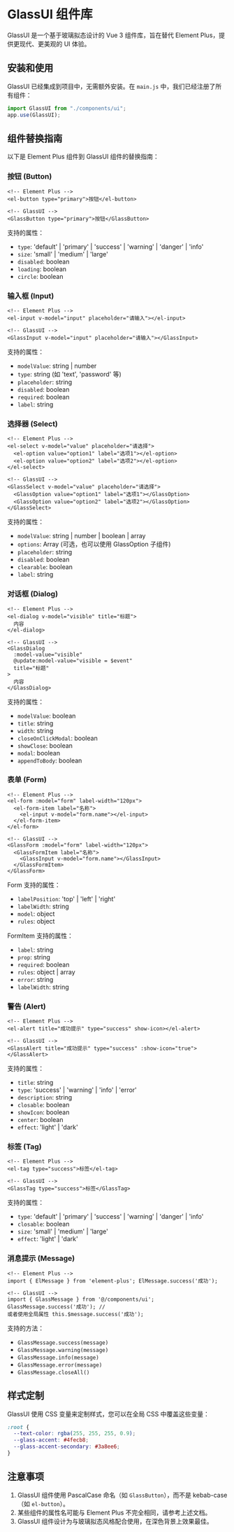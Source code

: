 # GlassUI 组件库

GlassUI 是一个基于玻璃拟态设计的 Vue 3 组件库，旨在替代 Element Plus，提供更现代、更美观的 UI 体验。

## 安装和使用

GlassUI 已经集成到项目中，无需额外安装。在 `main.js` 中，我们已经注册了所有组件：

```js
import GlassUI from "./components/ui";
app.use(GlassUI);
```

## 组件替换指南

以下是 Element Plus 组件到 GlassUI 组件的替换指南：

### 按钮 (Button)

```vue
<!-- Element Plus -->
<el-button type="primary">按钮</el-button>

<!-- GlassUI -->
<GlassButton type="primary">按钮</GlassButton>
```

支持的属性：

- `type`: 'default' | 'primary' | 'success' | 'warning' | 'danger' | 'info'
- `size`: 'small' | 'medium' | 'large'
- `disabled`: boolean
- `loading`: boolean
- `circle`: boolean

### 输入框 (Input)

```vue
<!-- Element Plus -->
<el-input v-model="input" placeholder="请输入"></el-input>

<!-- GlassUI -->
<GlassInput v-model="input" placeholder="请输入"></GlassInput>
```

支持的属性：

- `modelValue`: string | number
- `type`: string (如 'text', 'password' 等)
- `placeholder`: string
- `disabled`: boolean
- `required`: boolean
- `label`: string

### 选择器 (Select)

```vue
<!-- Element Plus -->
<el-select v-model="value" placeholder="请选择">
  <el-option value="option1" label="选项1"></el-option>
  <el-option value="option2" label="选项2"></el-option>
</el-select>

<!-- GlassUI -->
<GlassSelect v-model="value" placeholder="请选择">
  <GlassOption value="option1" label="选项1"></GlassOption>
  <GlassOption value="option2" label="选项2"></GlassOption>
</GlassSelect>
```

支持的属性：

- `modelValue`: string | number | boolean | array
- `options`: Array (可选，也可以使用 GlassOption 子组件)
- `placeholder`: string
- `disabled`: boolean
- `clearable`: boolean
- `label`: string

### 对话框 (Dialog)

```vue
<!-- Element Plus -->
<el-dialog v-model="visible" title="标题">
  内容
</el-dialog>

<!-- GlassUI -->
<GlassDialog
  :model-value="visible"
  @update:model-value="visible = $event"
  title="标题"
>
  内容
</GlassDialog>
```

支持的属性：

- `modelValue`: boolean
- `title`: string
- `width`: string
- `closeOnClickModal`: boolean
- `showClose`: boolean
- `modal`: boolean
- `appendToBody`: boolean

### 表单 (Form)

```vue
<!-- Element Plus -->
<el-form :model="form" label-width="120px">
  <el-form-item label="名称">
    <el-input v-model="form.name"></el-input>
  </el-form-item>
</el-form>

<!-- GlassUI -->
<GlassForm :model="form" label-width="120px">
  <GlassFormItem label="名称">
    <GlassInput v-model="form.name"></GlassInput>
  </GlassFormItem>
</GlassForm>
```

Form 支持的属性：

- `labelPosition`: 'top' | 'left' | 'right'
- `labelWidth`: string
- `model`: object
- `rules`: object

FormItem 支持的属性：

- `label`: string
- `prop`: string
- `required`: boolean
- `rules`: object | array
- `error`: string
- `labelWidth`: string

### 警告 (Alert)

```vue
<!-- Element Plus -->
<el-alert title="成功提示" type="success" show-icon></el-alert>

<!-- GlassUI -->
<GlassAlert title="成功提示" type="success" :show-icon="true"></GlassAlert>
```

支持的属性：

- `title`: string
- `type`: 'success' | 'warning' | 'info' | 'error'
- `description`: string
- `closable`: boolean
- `showIcon`: boolean
- `center`: boolean
- `effect`: 'light' | 'dark'

### 标签 (Tag)

```vue
<!-- Element Plus -->
<el-tag type="success">标签</el-tag>

<!-- GlassUI -->
<GlassTag type="success">标签</GlassTag>
```

支持的属性：

- `type`: 'default' | 'primary' | 'success' | 'warning' | 'danger' | 'info'
- `closable`: boolean
- `size`: 'small' | 'medium' | 'large'
- `effect`: 'light' | 'dark'

### 消息提示 (Message)

```vue
<!-- Element Plus -->
import { ElMessage } from 'element-plus'; ElMessage.success('成功');

<!-- GlassUI -->
import { GlassMessage } from '@/components/ui'; GlassMessage.success('成功'); //
或者使用全局属性 this.$message.success('成功');
```

支持的方法：

- `GlassMessage.success(message)`
- `GlassMessage.warning(message)`
- `GlassMessage.info(message)`
- `GlassMessage.error(message)`
- `GlassMessage.closeAll()`

## 样式定制

GlassUI 使用 CSS 变量来定制样式，您可以在全局 CSS 中覆盖这些变量：

```css
:root {
  --text-color: rgba(255, 255, 255, 0.9);
  --glass-accent: #4fecb8;
  --glass-accent-secondary: #3a8ee6;
}
```

## 注意事项

1. GlassUI 组件使用 PascalCase 命名（如 `GlassButton`），而不是 kebab-case（如 `el-button`）。
2. 某些组件的属性名可能与 Element Plus 不完全相同，请参考上述文档。
3. GlassUI 组件设计为与玻璃拟态风格配合使用，在深色背景上效果最佳。
